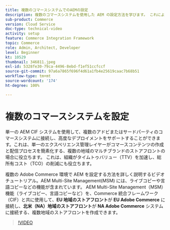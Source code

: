 ```yaml
---
title: 複数のコマースシステムでのAEMの設定
description: 複数のコマースシステムを使用した AEM の設定方法を学びます。 これによりプロジェクトは、複数のブランド、複数地域の店舗向けに、複数のアドビまたはサードパーティのコマースバックエンドに接続する単一のエクスペリエンス管理レイヤーをサポートすることができます。
sub-product: Commerce
version: Cloud Service
doc-type: technical-video
activity: setup
feature: Commerce Integration Framework
topic: Commerce
role: Admin, Architect, Developer
level: Beginner
kt: 10529
thumbnail: 346811.jpeg
exl-id: 5328fe30-79ca-4496-8ebd-f1ef51ccfccf
source-git-commit: 97a6a7865f696f4d61a1fb4e25619caac7b68b51
workflow-type: tm+mt
source-wordcount: '174'
ht-degree: 100%

---
```


# 複数のコマースシステムを設定

単一の AEM CIF システムを使用して、複数のアドビまたはサードパーティのコマースシステムに接続し、高度なデプロイメントをサポートすることができます。これは、単一のエクスペリエンス管理レイヤーがコマースコンテンツの作成と配信プロセスを簡素化する、複数の地域のマルチブランドのストアフロントの場合に役立ちます。 これは、組織がタイムトゥバリュー（TTV）を加速し、総所有コスト（TCO）の削減にも役立ちます。

複数の Adobe Commerce 環境で AEM を設定する方法を詳しく説明するビデオチュートリアル。AEM Multi-Site Management(MSM) には、ライブコピーや言語コピーなどの機能が含まれています。 AEM Multi-Site Management（MSM）機能（ライブコピー、言語コピーなど）を、Commerce 統合フレームワーク（CIF）と共に使用して、__EU 地域のストアフロント__&#x200B;が __EU Adobe Commerce__ に接続し、__北米（NA）地域のストアフロント__&#x200B;が __NA Adobe Commerce__ システムに接続する、複数地域のストアフロントを作成できます。

>[!VIDEO](https://video.tv.adobe.com/v/346811/?quality=12&learn=on)

